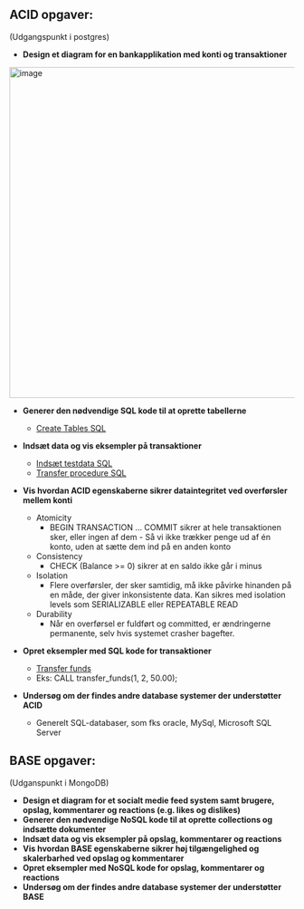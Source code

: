 ## ACID opgaver:
(Udgangspunkt i postgres)
- **Design et diagram for en bankapplikation med konti og transaktioner**
<img width="1050" height="584" alt="image" src="https://github.com/user-attachments/assets/012b5d5c-f11c-4aa5-a9be-fd87cdb84aa1" />

- **Generer den nødvendige SQL kode til at oprette tabellerne**
  - [Create Tables SQL](./createTables.sql)
  
- **Indsæt data og vis eksempler på transaktioner**
  - [Indsæt testdata SQL](./TestData.sql)
  - [Transfer procedure SQL](./TransferFunds.sql)
  
- **Vis hvordan ACID egenskaberne sikrer dataintegritet ved overførsler mellem konti**
  - Atomicity
      - BEGIN TRANSACTION ... COMMIT sikrer at hele transaktionen sker, eller ingen af dem - Så vi ikke trækker penge ud af én konto, uden at sætte dem ind på en anden konto
  - Consistency
      - CHECK (Balance >= 0) sikrer at en saldo ikke går i minus
  - Isolation
      - Flere overførsler, der sker samtidig, må ikke påvirke hinanden på en måde, der giver inkonsistente data. Kan sikres med isolation levels som SERIALIZABLE eller REPEATABLE READ
  - Durability
      - Når en overførsel er fuldført og committed, er ændringerne permanente, selv hvis systemet crasher bagefter.

- **Opret eksempler med SQL kode for transaktioner**
  - [Transfer funds](./TransferFunds.sql)
  - Eks: CALL transfer_funds(1, 2, 50.00);
- **Undersøg om der findes andre database systemer der understøtter ACID**
   - Generelt SQL-databaser, som fks oracle, MySql, Microsoft SQL Server


## BASE opgaver:
(Udganspunkt i MongoDB)
- **Design et diagram for et socialt medie feed system samt brugere, opslag, kommentarer og reactions (e.g. likes og dislikes)**
- **Generer den nødvendige NoSQL kode til at oprette collections og indsætte dokumenter**
- **Indsæt data og vis eksempler på opslag, kommentarer og reactions**
- **Vis hvordan BASE egenskaberne sikrer høj tilgængelighed og skalerbarhed ved opslag og kommentarer**
- **Opret eksempler med NoSQL kode for opslag, kommentarer og reactions**
- **Undersøg om der findes andre database systemer der understøtter BASE**
